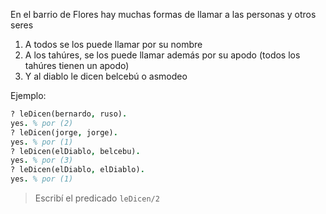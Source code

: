 En el barrio de Flores hay muchas formas de llamar a las personas y otros seres
  
 1. A todos se los puede llamar por su nombre
 2. A los tahúres, se los puede llamar además por su apodo (todos los tahúres tienen un apodo)
 3. Y al diablo le dicen belcebú o asmodeo

Ejemplo: 

```prolog
? leDicen(bernardo, ruso).
yes. % por (2)
? leDicen(jorge, jorge).
yes. % por (1)
? leDicen(elDiablo, belcebu).
yes. % por (3)
? leDicen(elDiablo, elDiablo).
yes. % por (1)
```

> Escribí el predicado `leDicen/2`